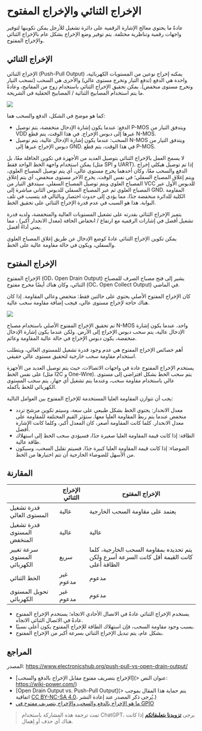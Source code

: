 # الإخراج الثنائي والإخراج المفتوح

عادةً ما يحتوي معالج الإشارة الرقمية على دائرة تشغيل للأرجل يمكن تكوينها لتوفير واجهات رقمية وتناظرية مختلفة. يتم توفير وضع الإخراج بشكل عام بالإخراج الثنائي والإخراج المفتوح.

## الإخراج الثنائي

الإخراج الثنائي (Push-Pull Output) يمكنه إخراج نوعين من المستويات الكهربائية، واحدة هي الدفع (تدفع التيار وتخرج مستوى عالي) والأخرى هي السحب (تسحب التيار وتخرج مستوى منخفض). يمكن تحقيق الإخراج الثنائي باستخدام زوج من المفاتيح، وعادةً ما يتم استخدام المصابيح الثنائية / المصابيح الحقلية في الشريحة.

![](https://wiki-media-1253965369.cos.ap-guangzhou.myqcloud.com/img/20211227095254.png)

كما هو موضح في الشكل، الدفع والسحب هما:

- الدفع: عندما يكون إشارة الإدخال منخفضة، يتم توصيل P-MOS ويتدفق التيار من VDD عبرها إلى دبوس الإخراج. في هذا الوقت، يتم قطع N-MOS.
- السحب: عندما يكون إشارة الإدخال عالية، يتم توصيل N-MOS ويتدفق التيار من دبوس الإخراج عبرها إلى GND. في هذا الوقت، يتم قطع P-MOS.

لا يسمح العمل بالإخراج الثنائي بتوصيل العديد من الأجهزة في تكوين الحافلة معًا، بل يمكن استخدام واجهة الخط الواحد فقط (مثل SPI و UART). إذا تم توصيل هيكلي إخراج الدفع والسحب معًا، وكان أحدهما يخرج مستوى عالي، أي يتم توصيل المصباح العلوي، ويتم إغلاق المصباح السفلي؛ في نفس الوقت، يخرج الآخر مستوى منخفض، أي يتم إغلاق المصباح العلوي ويتم توصيل المصباح السفلي. سيتدفق التيار من VCC للدبوس الأول عبر المصباح العلوي ثم عبر المصباح السفلي للدبوس الثاني مباشرة إلى GND. المقاومة الكلية للدائرة منخفضة جدًا، مما يؤدي إلى حدوث اختصار وبالتالي قد يتسبب في تلف البوابة. هذا هو السبب في عدم قدرة الإخراج الثنائي على تحقيق الخط.

يتميز الإخراج الثنائي بقدرته على تشغيل المستويات العالية والمنخفضة، ولديه قدرة تشغيل أفضل في إشارات الرقمية مع ارتفاع / انخفاض الحافة (معدل الانحدار أكبر) ، مما يعني أداءً أفضل.

يمكن تكوين الإخراج الثنائي عادةً كوضع الإدخال عن طريق إغلاق المصباح العلوي والسفلي، ويكون في حالة مقاومة عالية على الخط.

## الإخراج المفتوح

الإخراج المفتوح (OD، Open Drain Output) يشير إلى فتح مصباح الصرف للمصباح الثنائي، وكان هناك أيضًا مخرج مفتوح (OC، Open Collect Output) في الماضي.

كان الإخراج المفتوح الأصلي يحتوي على حالتين فقط: منخفض وعالي المقاومة. إذا كان هناك حاجة لإخراج مستوى عالي، فيجب إضافة مقاومة سحب عالية.

![](https://wiki-media-1253965369.cos.ap-guangzhou.myqcloud.com/img/20211228172532.png)

تم تحقيق الإخراج المفتوح الأصلي باستخدام مصباح N-MOS واحد، عندما يكون إشارة الإدخال عالية، يتم سحب دبوس الإخراج إلى الأرض. ولكن عندما يكون إشارة الإدخال منخفضة، يكون دبوس الإخراج في حالة عالية المقاومة وعائم.

أهم خصائص الإخراج المفتوح هي عدم وجود قدرة تشغيل للمستوى العالي، ويتطلب استخدام مقاومة سحب خارجية لتحقيق مستوى عالي حقيقي.

يستخدم الإخراج المفتوح عادة في واجهات الاتصالات، حيث يتم توصيل العديد من الأجهزة على نفس الخط (مثل I2C و One-Wire). يتم سحب الخط بشكل افتراضي إلى مستوى عالي باستخدام مقاومة سحب، وعندما يتم تشغيل أي جهاز، يتم سحب المستوى الكهربائي للخط بأكمله.

يجب أن تتوازن المقاومة العليا المستخدمة للإخراج المفتوح بين العوامل التالية:

- معدل الانحدار: يحتوي الخط بشكل طبيعي على سعة، وسيتم تكوين مرشح تردد منخفض عندما يتم ربط المقاومة العليا معها. ستؤثر القيم المختلفة للمقاومة على معدل الانحدار. كلما كانت المقاومة أصغر، كان المعدل أكبر، وكلما كانت الإشارة أفضل.
- الطاقة: إذا كانت قيمة المقاومة العليا صغيرة جدًا، فسيؤدي سحب الخط إلى استهلاك طاقة عالية.
- الضوضاء: إذا كانت قيمة المقاومة العليا كبيرة جدًا، فسيتم تقليل السحب، وسيكون من الأسهل للضوضاء الخارجية أن تتم اختيارها من الخط.

## المقارنة

|                | الإخراج الثنائي | الإخراج المفتوح                         |
| -------------- | ---------------- | ---------------------------------------- |
| قدرة تشغيل المستوى العالي | عالية | يعتمد على مقاومة السحب الخارجية |
| قدرة تشغيل المستوى المنخفض | عالية | عالية |
| سرعة تغيير المستوى الكهربائي | سريع | يتم تحديده بمقاومة السحب الخارجية، كلما كانت القيمة أقل كانت السرعة أسرع ولكن الطاقة أعلى |
| الخط الثنائي | غير مدعوم | مدعوم |
| تحويل المستوى الكهربائي | غير مدعوم | مدعوم |

- يستخدم الإخراج الثنائي عادةً في الاتصال الأحادي الاتجاه؛ يستخدم الإخراج المفتوح عادةً في الاتصال الثنائي الاتجاه.
- بسبب وجود مقاومة السحب، فإن استهلاك الطاقة للإخراج المفتوح يكون أعلى نسبيًا.
- بشكل عام، يتم تبديل الإخراج الثنائي بسرعة أكبر من الإخراج المفتوح.

## المراجع

المصدر: https://www.electronicshub.org/push-pull-vs-open-drain-output/

- [الإخراج بتصريف مفتوح مقابل الإخراج بالدفع والسحب](> عنوان النص: <https://wiki-power.com/>)
- [Open Drain Output vs. Push-Pull Output](> يتم حماية هذا المقال بموجب اتفاقية [CC BY-NC-SA 4.0](https://creativecommons.org/licenses/by/4.0/deed.zh)، يُرجى ذكر المصدر عند إعادة النشر.)
- [ما هو الإخراج بالدفع والسحب والإخراج بتصريف مفتوح في GPIO](https://mp.weixin.qq.com/s/bNfSBfYKt_IKnFPvrCYD9Q)

> تمت ترجمة هذه المشاركة باستخدام ChatGPT، يرجى [**تزويدنا بتعليقاتكم**](https://github.com/linyuxuanlin/Wiki_MkDocs/issues/new) إذا كانت هناك أي حذف أو إهمال.